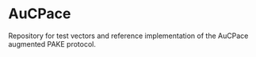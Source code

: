 # AuCPace
Repository for test vectors and reference implementation of the AuCPace
augmented PAKE protocol.
